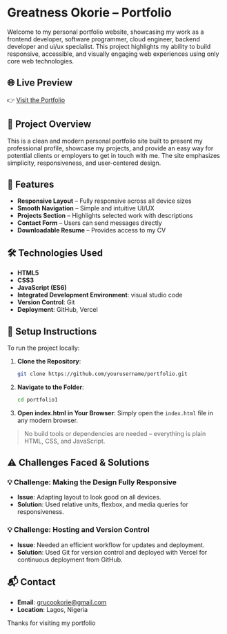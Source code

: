 
# Greatness Okorie – Portfolio

Welcome to my personal portfolio website, showcasing my work as a frontend developer, software programmer, cloud engineer, backend developer and ui/ux specialist. This project highlights my ability to build responsive, accessible, and visually engaging web experiences using only core web technologies.

## 🌐 Live Preview

👉 [Visit the Portfolio](https://portfolio10-beta.vercel.app)

## 📌 Project Overview

This is a clean and modern personal portfolio site built to present my professional profile, showcase my projects, and provide an easy way for potential clients or employers to get in touch with me. The site emphasizes simplicity, responsiveness, and user-centered design.
## 🚀 Features

- **Responsive Layout** – Fully responsive across all device sizes
- **Smooth Navigation** – Simple and intuitive UI/UX
- **Projects Section** – Highlights selected work with descriptions
- **Contact Form** – Users can send messages directly
- **Downloadable Resume** – Provides access to my CV

## 🛠️ Technologies Used

- **HTML5**
- **CSS3**
- **JavaScript (ES6)**
- **Integrated Development Environment**: visual studio code 
- **Version Control**: Git
- **Deployment**: GitHub, Vercel

## 📂 Setup Instructions

To run the project locally:

1. **Clone the Repository**:
   ```bash
   git clone https://github.com/yourusername/portfolio.git
   ```

2. **Navigate to the Folder**:
   ```bash
   cd portfolio1
   ```

3. **Open index.html in Your Browser**:
   Simply open the `index.html` file in any modern browser.

> No build tools or dependencies are needed – everything is plain HTML, CSS, and JavaScript.

## ⚠️ Challenges Faced & Solutions

### 💡 Challenge: Making the Design Fully Responsive
- **Issue**: Adapting layout to look good on all devices.
- **Solution**: Used relative units, flexbox, and media queries for responsiveness.

### 💡 Challenge: Hosting and Version Control
- **Issue**: Needed an efficient workflow for updates and deployment.
- **Solution**: Used Git for version control and deployed with Vercel for continuous deployment from GitHub.

## 📬 Contact

- **Email**: grucookorie@gmail.com
- **Location**: Lagos, Nigeria

Thanks for visiting my portfolio
